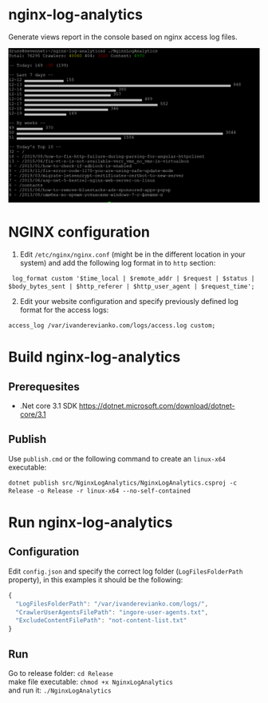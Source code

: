 # nginx-log-analytics
Generate views report in the console based on nginx access log files.

![alt text](https://github.com/drussilla/nginx-log-analytics/raw/master/example.PNG "Output example")

# NGINX configuration
1. Edit `/etc/nginx/nginx.conf` (might be in the different location in your system) and add the following log format in to `http` section:

```
 log_format custom '$time_local | $remote_addr | $request | $status | $body_bytes_sent | $http_referer | $http_user_agent | $request_time';
```
2. Edit your website configuration and specify previously defined log format for the access logs:

```
access_log /var/ivanderevianko.com/logs/access.log custom;
```

# Build nginx-log-analytics

## Prerequesites

- .Net core 3.1 SDK https://dotnet.microsoft.com/download/dotnet-core/3.1

## Publish

Use `publish.cmd` or the following command to create an `linux-x64` executable:
```
dotnet publish src/NginxLogAnalytics/NginxLogAnalytics.csproj -c Release -o Release -r linux-x64 --no-self-contained
```

# Run nginx-log-analytics

## Configuration
Edit `config.json` and specify the correct log folder (`LogFilesFolderPath` property), in this examples it should be the following:
```javascript
{
  "LogFilesFolderPath": "/var/ivanderevianko.com/logs/",
  "CrawlerUserAgentsFilePath": "ingore-user-agents.txt",
  "ExcludeContentFilePath": "not-content-list.txt"
}
```

## Run
Go to release folder: `cd Release`  
make file executable: `chmod +x NginxLogAnalytics`  
and run it: `./NginxLogAnalytics`  
